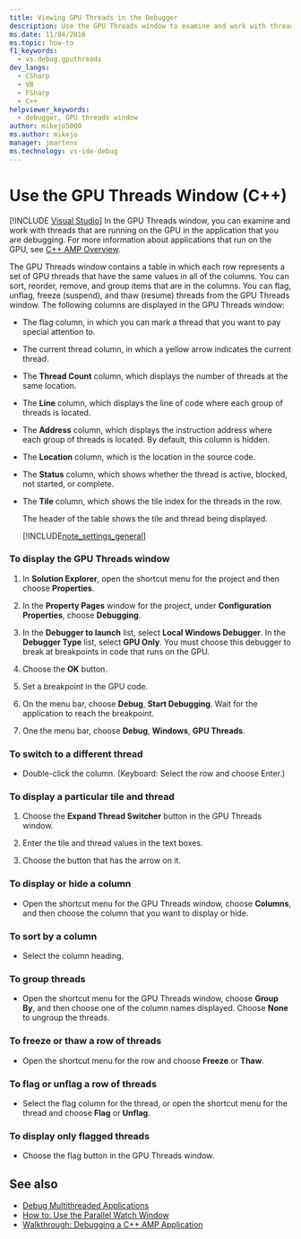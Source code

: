 ```yaml
---
title: Viewing GPU Threads in the Debugger
description: Use the GPU Threads window to examine and work with threads that are running on the GPU in the application that you are debugging in Visual Studio.
ms.date: 11/04/2016
ms.topic: how-to
f1_keywords: 
  - vs.debug.gputhreads
dev_langs: 
  - CSharp
  - VB
  - FSharp
  - C++
helpviewer_keywords: 
  - debugger, GPU threads window
author: mikejo5000
ms.author: mikejo
manager: jmartens
ms.technology: vs-ide-debug
---
```

# Use the GPU Threads Window (C++)

 [!INCLUDE [Visual Studio](~/includes/applies-to-version/vs-windows-only.md)]
In the GPU Threads window, you can examine and work with threads that are running on the GPU in the application that you are debugging. For more information about applications that run on the GPU, see [C++ AMP Overview](/cpp/parallel/amp/cpp-amp-overview).

 The GPU Threads window contains a table in which each row represents a set of GPU threads that have the same values in all of the columns. You can sort, reorder, remove, and group items that are in the columns. You can flag, unflag, freeze (suspend), and thaw (resume) threads from the GPU Threads window. The following columns are displayed in the GPU Threads window:

- The flag column, in which you can mark a thread that you want to pay special attention to.

- The current thread column, in which a yellow arrow indicates the current thread.

- The **Thread Count** column, which displays the number of threads at the same location.

- The **Line** column, which displays the line of code where each group of threads is located.

- The **Address** column, which displays the instruction address where each group of threads is located. By default, this column is hidden.

- The **Location** column, which is the location in the source code.

- The **Status** column, which shows whether the thread is active, blocked, not started, or complete.

- The **Tile** column, which shows the tile index for the threads in the row.

  The header of the table shows the tile and thread being displayed.

  [!INCLUDE[note_settings_general](../data-tools/includes/note_settings_general_md.md)]

### To display the GPU Threads window

1. In **Solution Explorer**, open the shortcut menu for the project and then choose **Properties**.

2. In the **Property Pages** window for the project, under **Configuration Properties**, choose **Debugging**.

3. In the **Debugger to launch** list, select **Local Windows Debugger**. In the **Debugger Type** list, select **GPU Only**. You must choose this debugger to break at breakpoints in code that runs on the GPU.

4. Choose the **OK** button.

5. Set a breakpoint in the GPU code.

6. On the menu bar, choose **Debug**, **Start Debugging**. Wait for the application to reach the breakpoint.

7. One the menu bar, choose **Debug**, **Windows**, **GPU Threads**.

### To switch to a different thread

- Double-click the column. (Keyboard: Select the row and choose Enter.)

### To display a particular tile and thread

1. Choose the **Expand Thread Switcher** button in the GPU Threads window.

2. Enter the tile and thread values in the text boxes.

3. Choose the button that has the arrow on it.

### To display or hide a column

- Open the shortcut menu for the GPU Threads window, choose **Columns**, and then choose the column that you want to display or hide.

### To sort by a column

- Select the column heading.

### To group threads

- Open the shortcut menu for the GPU Threads window, choose **Group By**, and then choose one of the column names displayed. Choose **None** to ungroup the threads.

### To freeze or thaw a row of threads

- Open the shortcut menu for the row and choose **Freeze** or **Thaw**.

### To flag or unflag a row of threads

- Select the flag column for the thread, or open the shortcut menu for the thread and choose **Flag** or **Unflag**.

### To display only flagged threads

- Choose the flag button in the GPU Threads window.

## See also
- [Debug Multithreaded Applications](../debugger/debug-multithreaded-applications-in-visual-studio.md)
- [How to: Use the Parallel Watch Window](../debugger/how-to-use-the-parallel-watch-window.md)
- [Walkthrough: Debugging a C++ AMP Application](/cpp/parallel/amp/walkthrough-debugging-a-cpp-amp-application)